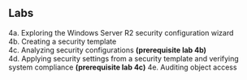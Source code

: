 ## Labs 

4a. Exploring the Windows Server R2 security configuration wizard  
4b. Creating a security template  
4c. Analyzing security configurations **(prerequisite lab 4b)**  
4d. Applying security settings from a security template and verifying system compliance **(prerequisite lab 4c)** 
4e. Auditing object access  

